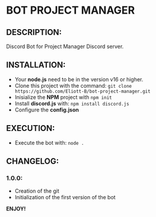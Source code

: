 # BOT PROJECT MANAGER

## DESCRIPTION:

Discord Bot for Project Manager Discord server.

## INSTALLATION:

 - Your **node.js** need to be in the version v16 or higher.  
 - Clone this project with the command: `git clone https://github.com/Eliott-B/bot-project-manager.git`  
 - Inisialize the **NPM** project with `npm init`  
 - Install **discord.js** with: `npm install discord.js`  
 - Configure the **config.json**  

## EXECUTION:

 - Execute the bot with: `node .`  

## CHANGELOG:

### 1.0.0:
- Creation of the git  
- Initialization of the first version of the bot  

**ENJOY!**